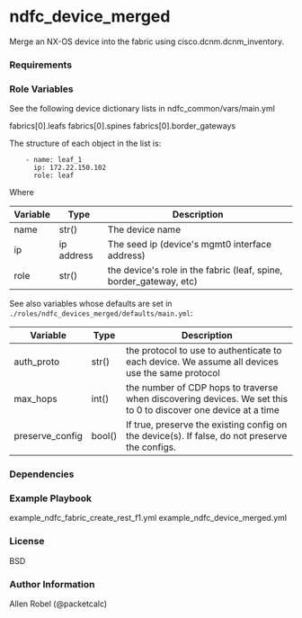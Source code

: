# ndfc_device_merged

Merge an NX-OS device into the fabric using cisco.dcnm.dcnm_inventory.

### Requirements

### Role Variables

See the following device dictionary lists in ndfc_common/vars/main.yml

fabrics[0].leafs
fabrics[0].spines
fabrics[0].border_gateways

The structure of each object in the list is:

```
    - name: leaf_1
      ip: 172.22.150.102
      role: leaf
```

Where

Variable              | Type       | Description
----------------------|------------|------------
name                  | str()      | The device name
ip                    | ip address | The seed ip (device's mgmt0 interface address)
role                  | str()      | the device's role in the fabric (leaf, spine, border_gateway, etc)

See also variables whose defaults are set in ``./roles/ndfc_devices_merged/defaults/main.yml``:

Variable        | Type   | Description
----------------|--------|------------
auth_proto      | str()  | the protocol to use to authenticate to each device.  We assume all devices use the same protocol
max_hops        | int()  | the number of CDP hops to traverse when discovering devices. We set this to 0 to discover one device at a time
preserve_config | bool() | If true, preserve the existing config on the device(s).  If false, do not preserve the configs.

### Dependencies

### Example Playbook

example_ndfc_fabric_create_rest_f1.yml
example_ndfc_device_merged.yml

### License

BSD

### Author Information

Allen Robel (@packetcalc)
